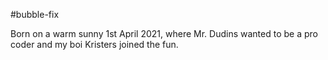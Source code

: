 #bubble-fix

Born on a warm sunny 1st April 2021, where Mr. Dudins wanted to be a pro coder and my boi Kristers joined the fun.
